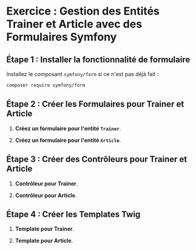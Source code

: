 # Exercice : Gestion des Entités Trainer et Article avec des Formulaires Symfony

## Étape 1 : Installer la fonctionnalité de formulaire

Installez le composant `symfony/form` si ce n'est pas déjà fait :

```bash
composer require symfony/form
```

## Étape 2 : Créer les Formulaires pour Trainer et Article

1. **Créez un formulaire pour l'entité `Trainer`**.

2. **Créez un formulaire pour l'entité `Article`**.

## Étape 3 : Créer des Contrôleurs pour Trainer et Article

1. **Contrôleur pour Trainer**.

2. **Contrôleur pour Article**.

## Étape 4 : Créer les Templates Twig

1. **Template pour Trainer**.

2. **Template pour Article**.
